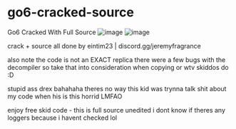 # go6-cracked-source
Go6 Cracked With Full Source
![image](https://github.com/imvast/go6-cracked-source/assets/60797067/b35ef9ba-f8e3-4d9d-96c0-7bd8a7276fbe)
![image](https://github.com/imvast/go6-cracked-source/assets/60797067/842d7245-5be1-4eb1-bcff-ea5fcedcdcc0)


crack + source all done by eintim23 | discord.gg/jeremyfragrance

also note the code is not an EXACT replica there were a few bugs with the decompiler so take that into consideration when copying or wtv skiddos do :D

stupid ass drex bahahaha theres no way this kid was trynna talk shit about my code when his is this horrid LMFAO

enjoy free skid code - this is full source unedited i dont know if theres any loggers because i havent checked lol
